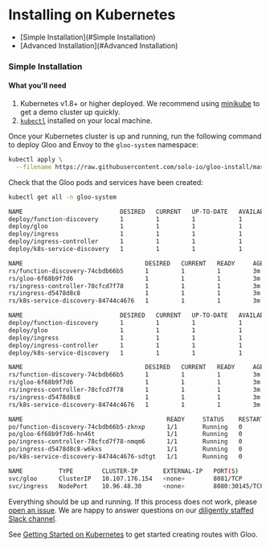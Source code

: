 # Installing on Kubernetes

- [Simple Installation](#Simple Installation)
- [Advanced  Installation](#Advanced Installation)



<a name="Simple Installation"></a>
### Simple Installation

#### What you'll need

1. Kubernetes v1.8+ or higher deployed. We recommend using [minikube](https://kubernetes.io/docs/getting-started-guides/minikube/) to get a demo cluster up quickly.
1. [`kubectl`](https://kubernetes.io/docs/tasks/tools/install-kubectl/) installed on your local machine.

Once your Kubernetes cluster is up and running, run the following command to deploy Gloo and Envoy to the `gloo-system` namespace:

```bash
kubectl apply \
  --filename https://raw.githubusercontent.com/solo-io/gloo-install/master/kube/install.yaml
```

Check that the Gloo pods and services have been created:

```bash
kubectl get all -n gloo-system

NAME                           DESIRED   CURRENT   UP-TO-DATE   AVAILABLE   AGE
deploy/function-discovery      1         1         1            1           3m
deploy/gloo                    1         1         1            1           3m
deploy/ingress                 1         1         1            1           3m
deploy/ingress-controller      1         1         1            1           3m
deploy/k8s-service-discovery   1         1         1            1           3m

NAME                                  DESIRED   CURRENT   READY     AGE
rs/function-discovery-74cbdb66b5      1         1         1         3m
rs/gloo-6f68b9f7d6                    1         1         1         3m
rs/ingress-controller-78cfcd7f78      1         1         1         3m
rs/ingress-d5478d8c8                  1         1         1         3m
rs/k8s-service-discovery-84744c4676   1         1         1         3m

NAME                           DESIRED   CURRENT   UP-TO-DATE   AVAILABLE   AGE
deploy/function-discovery      1         1         1            1           3m
deploy/gloo                    1         1         1            1           3m
deploy/ingress                 1         1         1            1           3m
deploy/ingress-controller      1         1         1            1           3m
deploy/k8s-service-discovery   1         1         1            1           3m

NAME                                  DESIRED   CURRENT   READY     AGE
rs/function-discovery-74cbdb66b5      1         1         1         3m
rs/gloo-6f68b9f7d6                    1         1         1         3m
rs/ingress-controller-78cfcd7f78      1         1         1         3m
rs/ingress-d5478d8c8                  1         1         1         3m
rs/k8s-service-discovery-84744c4676   1         1         1         3m

NAME                                        READY     STATUS    RESTARTS   AGE
po/function-discovery-74cbdb66b5-zknxp      1/1       Running   0          3m
po/gloo-6f68b9f7d6-hn46t                    1/1       Running   0          3m
po/ingress-controller-78cfcd7f78-nmqm6      1/1       Running   0          3m
po/ingress-d5478d8c8-w6kxs                  1/1       Running   0          3m
po/k8s-service-discovery-84744c4676-sdtgt   1/1       Running   0          3m

NAME          TYPE        CLUSTER-IP       EXTERNAL-IP   PORT(S)                         AGE
svc/gloo      ClusterIP   10.107.176.154   <none>        8081/TCP                        3m
svc/ingress   NodePort    10.96.48.30      <none>        8080:30145/TCP,8443:31071/TCP   3m
```

Everything should be up and running. If this process does not work, please [open an issue](https://github.com/solo-io/gloo/issues/new). We are happy to answer
questions on our [diligently staffed Slack channel](https://slack.solo.io/).

See [Getting Started on Kubernetes](../getting_started/kubernetes/1.md) to get started creating routes with Gloo.